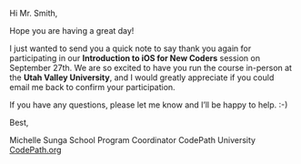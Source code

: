 Hi Mr. Smith,

Hope you are having a great day! 

I just wanted to send you a quick note to say thank you again for participating in our **Introduction to iOS for New Coders** session on September 27th. We are so excited to have you run the course in-person at the **Utah Valley University**, and I would greatly appreciate if you could email me back to confirm your participation.

If you have any questions, please let me know and I’ll be happy to help. :-)

Best,

Michelle Sunga
School Program Coordinator
CodePath University
[CodePath.org](https://codepath.org/)
